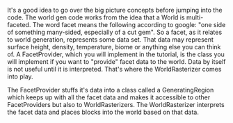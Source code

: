 It's a good idea to go over the big picture concepts before jumping into the code. The world gen code works from the idea that a World is multi-faceted. The word facet means the following according to google: "one side of something many-sided, especially of a cut gem". So a facet, as it relates to world generation, represents some data set. That data may represent surface height, density, temperature, biome or anything else you can think of. A FacetProvider, which you will implement in the tutorial, is the class you will implement if you want to "provide" facet data to the world. Data by itself is not useful until it is interpreted. That's where the WorldRasterizer comes into play.

The FacetProvider stuffs it's data into a class called a GeneratingRegion which keeps up with all the facet data and makes it accessible to other FacetProviders but also to WorldRasterizers. The WorldRasterizer interprets the facet data and places blocks into the world based on that data. 